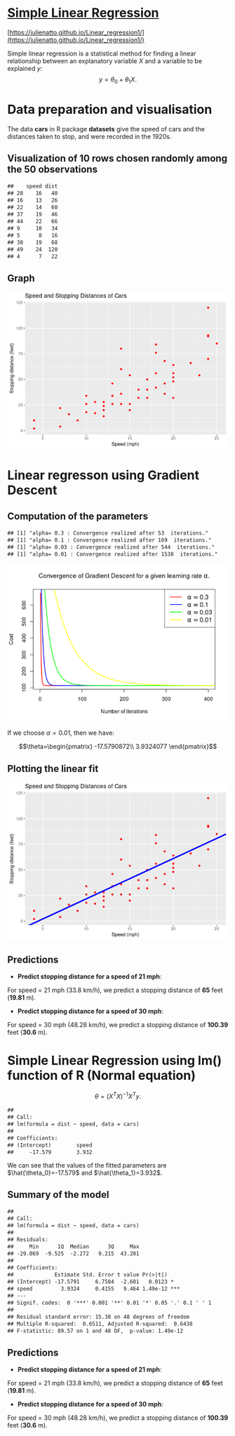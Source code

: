 # [Simple Linear Regression](https://julienatto.github.io/Linear_regression1/)

[https://julienatto.github.io/Linear_regression1/](https://julienatto.github.io/Linear_regression1/)



Simple linear regression is a statistical method for finding a linear relationship between an explanatory variable $X$ and a variable to be explained $y$:
$$y= \theta_0 + \theta_1 X.$$

# Data preparation and visualisation


The data **cars** in R package **datasets** give the speed of cars and the distances taken to stop, and  were recorded in the 1920s.

##  Visualization of 10 rows chosen randomly among the 50 observations

```
##    speed dist
## 28    16   40
## 16    13   26
## 22    14   60
## 37    19   46
## 44    22   66
## 9     10   34
## 5      8   16
## 38    19   68
## 49    24  120
## 4      7   22
```


## Graph


![](index_files/figure-html/graph-1.png)<!-- -->

# Linear regresson using Gradient Descent
## Computation of the parameters


```
## [1] "alpha= 0.3 : Convergence realized after 53  iterations."
## [1] "alpha= 0.1 : Convergence realized after 169  iterations."
## [1] "alpha= 0.03 : Convergence realized after 544  iterations."
## [1] "alpha= 0.01 : Convergence realized after 1538  iterations."
```


![](index_files/figure-html/GD_and_plots-1.png)<!-- -->


If we choose $\alpha=0.01$, then we have:


$$\theta=\begin{pmatrix}
-17.5790872\\
3.9324077 
\end{pmatrix}$$

## Plotting the linear fit



![](index_files/figure-html/plot_fit-1.png)<!-- -->

## Predictions
* **Predict stopping distance for a speed of 21 mph**:

For speed = 21 mph (33.8 km/h), we predict a stopping distance of  **65** feet (**19.81** m).

* **Predict stopping distance for a  speed of 30 mph**:

For speed = 30 mph (48.28 km/h), we predict a stopping distance of  **100.39** feet (**30.6** m).

# Simple Linear Regression using lm() function of R (Normal equation)

$$\theta=(X^TX)^{-1}X^Ty.$$


```
## 
## Call:
## lm(formula = dist ~ speed, data = cars)
## 
## Coefficients:
## (Intercept)        speed  
##     -17.579        3.932
```

We can see that the values of the fitted parameters are $\hat{\theta_0}=-17.579$ and $\hat{\theta_1}=3.932$.

## Summary of the model

```
## 
## Call:
## lm(formula = dist ~ speed, data = cars)
## 
## Residuals:
##     Min      1Q  Median      3Q     Max 
## -29.069  -9.525  -2.272   9.215  43.201 
## 
## Coefficients:
##             Estimate Std. Error t value Pr(>|t|)    
## (Intercept) -17.5791     6.7584  -2.601   0.0123 *  
## speed         3.9324     0.4155   9.464 1.49e-12 ***
## ---
## Signif. codes:  0 '***' 0.001 '**' 0.01 '*' 0.05 '.' 0.1 ' ' 1
## 
## Residual standard error: 15.38 on 48 degrees of freedom
## Multiple R-squared:  0.6511,	Adjusted R-squared:  0.6438 
## F-statistic: 89.57 on 1 and 48 DF,  p-value: 1.49e-12
```


## Predictions
* **Predict stopping distance for a speed of 21 mph**:

For speed = 21 mph (33.8 km/h), we predict a stopping distance of  **65** feet (**19.81** m).

* **Predict stopping distance for a speed of 30 mph**:

For speed = 30 mph (48.28 km/h), we predict a stopping distance of  **100.39** feet (**30.6** m).
